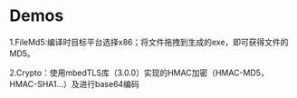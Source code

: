 # Demos
1.FileMd5:编译时目标平台选择x86；将文件拖拽到生成的exe，即可获得文件的MD5。

2.Crypto：使用mbedTLS库（3.0.0）实现的HMAC加密（HMAC-MD5，HMAC-SHA1...）及进行base64编码
